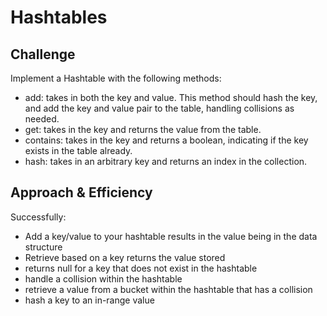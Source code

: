 # Hashtables


## Challenge

Implement a Hashtable with the following methods:

- add: takes in both the key and value. This method should hash the key, and add the key and value pair to the table, handling collisions as needed.
- get: takes in the key and returns the value from the table.
- contains: takes in the key and returns a boolean, indicating if the key exists in the table already.
- hash: takes in an arbitrary key and returns an index in the collection.

## Approach & Efficiency
Successfully:
- Add a key/value to your hashtable results in the value being in the data structure
- Retrieve based on a key returns the value stored
- returns null for a key that does not exist in the hashtable
- handle a collision within the hashtable
- retrieve a value from a bucket within the hashtable that has a collision
- hash a key to an in-range value

